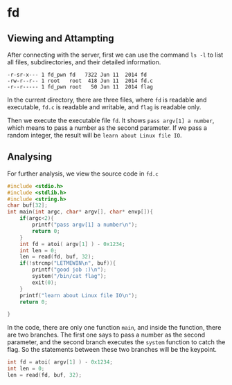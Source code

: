 # fd

## Viewing and Attampting
After connecting with the server, first we can use the command ```ls -l``` to list all files, subdirectories, and their detailed information.<br>
```
-r-sr-x--- 1 fd_pwn fd   7322 Jun 11  2014 fd
-rw-r--r-- 1 root   root  418 Jun 11  2014 fd.c
-r--r----- 1 fd_pwn root   50 Jun 11  2014 flag
```
In the current directory, there are three files, where ```fd``` is readable and executable, ```fd.c``` is readable and writable, and ```flag``` is readable only. <br>

Then we execute the executable file ```fd```. It shows ```pass argv[1] a number```, which means to pass a number as the second parameter. If we pass a random integer, the result will be ```learn about Linux file IO```. <br>

## Analysing
For further analysis, we view the source code in ```fd.c```<br>
```c
#include <stdio.h>
#include <stdlib.h>
#include <string.h>
char buf[32];
int main(int argc, char* argv[], char* envp[]){
	if(argc<2){
		printf("pass argv[1] a number\n");
		return 0;
	}
	int fd = atoi( argv[1] ) - 0x1234;
	int len = 0;
	len = read(fd, buf, 32);
	if(!strcmp("LETMEWIN\n", buf)){
		printf("good job :)\n");
		system("/bin/cat flag");
		exit(0);
	}
	printf("learn about Linux file IO\n");
	return 0;

}
```
In the code, there are only one function ```main```, and inside the function, there are two branches. The first one says to pass a number as the second parameter, and the second branch executes the ```system``` function to catch the flag. So the statements between these two branches will be the keypoint.<br>

```c
int fd = atoi( argv[1] ) - 0x1234;
int len = 0;
len = read(fd, buf, 32);
```
